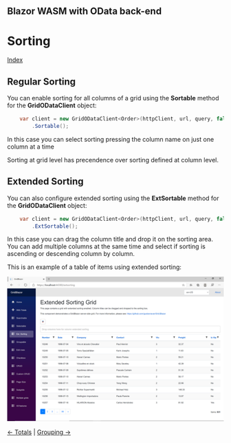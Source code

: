 ## Blazor WASM with OData back-end

# Sorting

[Index](Documentation.md)

## Regular Sorting
You can enable sorting for all columns of a grid using the **Sortable** method for the **GridODataClient** object:

```c#
    var client = new GridODataClient<Order>(httpClient, url, query, false, "ordersGrid", columns, 10, locale)
        .Sortable();
```

In this case you can select sorting pressing the column name on just one column at a time

Sorting at grid level has precendence over sorting defined at column level.


## Extended Sorting
You can also configure extended sorting using the **ExtSortable** method for the **GridODataClient**  object:
    
```c#
    var client = new GridODataClient<Order>(httpClient, url, query, false, "ordersGrid", columns, 10, locale)
        .ExtSortable();
```

In this case you can drag the column title and drop it on the sorting area. You can add multiple columns at the same time and select if sorting is ascending or descending column by column.

This is an example of a table of items using extended sorting:

![](../images/Extended_sorting.png)


[<- Totals](Totals.md) | [Grouping ->](Grouping.md)